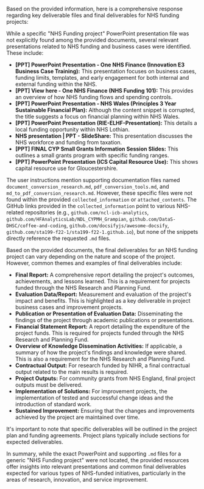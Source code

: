Based on the provided information, here is a comprehensive response regarding key deliverable files and final deliverables for NHS funding projects:

While a specific "NHS Funding project" PowerPoint presentation file was not explicitly found among the provided documents, several relevant presentations related to NHS funding and business cases were identified. These include:

*   **[PPT] PowerPoint Presentation - One NHS Finance (Innovation E3 Business Case Training):** This presentation focuses on business cases, funding limits, templates, and early engagement for both internal and external funding within the NHS.
*   **[PPT] View here - One NHS Finance (NHS Funding 101):** This provides an overview of how NHS funding flows and spending controls.
*   **[PPT] PowerPoint Presentation - NHS Wales (Principles 3 Year Sustainable Financial Plan):** Although the content snippet is corrupted, the title suggests a focus on financial planning within NHS Wales.
*   **[PPT] PowerPoint Presentation (RIE-ELHF-Presentation):** This details a local funding opportunity within NHS Lothian.
*   **NHS presentation | PPT - SlideShare:** This presentation discusses the NHS workforce and funding from taxation.
*   **[PPT] FINAL CYP Small Grants Information Session Slides:** This outlines a small grants program with specific funding ranges.
*   **[PPT] PowerPoint Presentation (ICS Capital Resource Use):** This shows capital resource use for Gloucestershire.

The user instructions mention supporting documentation files named `document_conversion_research.md`, `pdf_conversion_tools.md`, and `md_to_pdf_conversion_research.md`. However, these specific files were not found within the provided `collected_information` or `attached_contents`. The GitHub links provided in the `collected_information` point to various NHS-related repositories (e.g., `github.com/ncl-icb-analytics`, `github.com/HFAnalyticsLab/NDL_CYPMH_Grampian`, `github.com/DataS-DHSC/coffee-and-coding`, `github.com/docsifyjs/awesome-docsify`, `github.com/sta199-f22-1/sta199-f22-1.github.io`), but none of the snippets directly reference the requested `.md` files.

Based on the provided documents, the final deliverables for an NHS funding project can vary depending on the nature and scope of the project. However, common themes and examples of final deliverables include:

*   **Final Report:** A comprehensive report detailing the project's outcomes, achievements, and lessons learned. This is a requirement for projects funded through the NHS Research and Planning Fund.
*   **Evaluation Data/Report:** Measurement and evaluation of the project's impact and benefits. This is highlighted as a key deliverable in project business cases and improvement projects.
*   **Publication or Presentation of Evaluation Data:** Disseminating the findings of the project through academic publications or presentations.
*   **Financial Statement Report:** A report detailing the expenditure of the project funds. This is required for projects funded through the NHS Research and Planning Fund.
*   **Overview of Knowledge Dissemination Activities:** If applicable, a summary of how the project's findings and knowledge were shared. This is also a requirement for the NHS Research and Planning Fund.
*   **Contractual Output:** For research funded by NIHR, a final contractual output related to the main results is required.
*   **Project Outputs:** For community grants from NHS England, final project outputs must be delivered.
*   **Implementation of Solutions:** For improvement projects, the implementation of tested and successful change ideas and the introduction of standard work.
*   **Sustained Improvement:** Ensuring that the changes and improvements achieved by the project are maintained over time.

It's important to note that specific deliverables will be outlined in the project plan and funding agreements. Project plans typically include sections for expected deliverables.

In summary, while the exact PowerPoint and supporting `.md` files for a generic "NHS Funding project" were not located, the provided resources offer insights into relevant presentations and common final deliverables expected for various types of NHS-funded initiatives, particularly in the areas of research, innovation, and service improvement.
